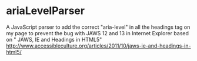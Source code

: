 ariaLevelParser
===============

A JavaScript parser to add the correct "aria-level" in all the headings tag on my page to prevent the bug with JAWS 12 and 13 in Internet Explorer based on "
JAWS, IE and Headings in HTML5" http://www.accessibleculture.org/articles/2011/10/jaws-ie-and-headings-in-html5/
